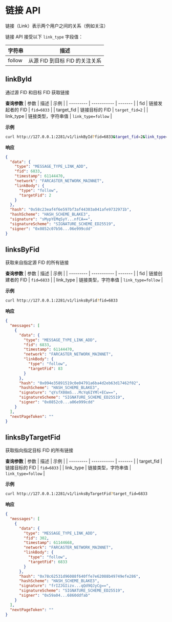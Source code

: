 # 链接 API

链接（Link）表示两个用户之间的关系（例如关注）

链接 API 接受以下 `link_type` 字段值：

| 字符串 | 描述                           |
| ------ | ------------------------------ |
| follow | 从源 FID 到目标 FID 的关注关系 |

## linkById

通过源 FID 和目标 FID 获取链接

**查询参数**
| 参数 | 描述 | 示例 |
| --------- | ----------- | ------- |
| fid | 链接发起者的 FID | `fid=6833` |
| target_fid | 链接目标的 FID | `target_fid=2` |
| link_type | 链接类型，字符串值 | `link_type=follow` |

**示例**

```bash
curl http://127.0.0.1:2281/v1/linkById?fid=6833&target_fid=2&link_type=follow
```

**响应**

```json
{
  "data": {
    "type": "MESSAGE_TYPE_LINK_ADD",
    "fid": 6833,
    "timestamp": 61144470,
    "network": "FARCASTER_NETWORK_MAINNET",
    "linkBody": {
      "type": "follow",
      "targetFid": 2
    }
  },
  "hash": "0x58c23eaf4f6e597bf3af44303a041afe9732971b",
  "hashScheme": "HASH_SCHEME_BLAKE3",
  "signature": "sMypYEMqSyY...nfCA==",
  "signatureScheme": "SIGNATURE_SCHEME_ED25519",
  "signer": "0x0852c07b56...06e999cdd"
}
```

## linksByFid

获取来自指定源 FID 的所有链接

**查询参数**
| 参数 | 描述 | 示例 |
| --------- | ----------- | ------- |
| fid | 链接创建者的 FID | `fid=6833` |
| link_type | 链接类型，字符串值 | `link_type=follow` |

**示例**

```bash
curl http://127.0.0.1:2281/v1/linksByFid?fid=6833
```

**响应**

```json
{
  "messages": [
    {
      "data": {
        "type": "MESSAGE_TYPE_LINK_ADD",
        "fid": 6833,
        "timestamp": 61144470,
        "network": "FARCASTER_NETWORK_MAINNET",
        "linkBody": {
          "type": "follow",
          "targetFid": 83
        }
      },
      "hash": "0x094e35891519c0e04791a6ba4d2eb63d17462f02",
      "hashScheme": "HASH_SCHEME_BLAKE3",
      "signature": "qYsfX08mS...McYq6IYMl+ECw==",
      "signatureScheme": "SIGNATURE_SCHEME_ED25519",
      "signer": "0x0852c0...a06e999cdd"
    }
  ],
  "nextPageToken": ""
}
```

## linksByTargetFid

获取指向指定目标 FID 的所有链接

**查询参数**
| 参数 | 描述 | 示例 |
| --------- | ----------- | ------- |
| target_fid | 链接目标的 FID | `fid=6833` |
| link_type | 链接类型，字符串值 | `link_type=follow` |

**示例**

```bash
curl http://127.0.0.1:2281/v1/linksByTargetFid?target_fid=6833
```

**响应**

```json
{
  "messages": [
    {
      "data": {
        "type": "MESSAGE_TYPE_LINK_ADD",
        "fid": 302,
        "timestamp": 61144668,
        "network": "FARCASTER_NETWORK_MAINNET",
        "linkBody": {
          "type": "follow",
          "targetFid": 6833
        }
      },
      "hash": "0x78c62531d96088f640ffe7e62088b49749efe286",
      "hashScheme": "HASH_SCHEME_BLAKE3",
      "signature": "frIZJGIizv...qQd9QJyCg==",
      "signatureScheme": "SIGNATURE_SCHEME_ED25519",
      "signer": "0x59a04...6860ddfab"
    }
  ],
  "nextPageToken": ""
}
```
